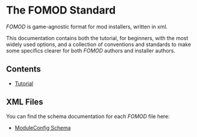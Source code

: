 # The FOMOD Standard

*FOMOD* is game-agnostic format for mod installers, written in xml.

This documentation contains both the tutorial, for beginners,
with the most widely used options, and a collection of conventions
and standards to make some specifics clearer for both *FOMOD*
authors and installer authors.

## Contents

* [Tutorial](tutorial.md)

## XML Files

You can find the schema documentation for each *FOMOD* file here:

- [ModuleConfig Schema](_static/ModuleConfig.html)
